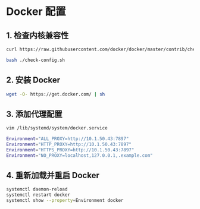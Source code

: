 # Docker 配置

## 1. 检查内核兼容性

```bash
curl https://raw.githubusercontent.com/docker/docker/master/contrib/check-config.sh > check-config.sh

bash ./check-config.sh
```

## 2. 安装 Docker

```bash
wget -O- https://get.docker.com/ | sh
```

## 3. 添加代理配置

```bash
vim /lib/systemd/system/docker.service
```

```bash
Environment="ALL_PROXY=http://10.1.50.43:7897"
Environment="HTTP_PROXY=http://10.1.50.43:7897"
Environment="HTTPS_PROXY=http://10.1.50.43:7897"
Environment="NO_PROXY=localhost,127.0.0.1,.example.com"
```

## 4. 重新加载并重启 Docker

```bash
systemctl daemon-reload
systemctl restart docker
systemctl show --property=Environment docker
```

